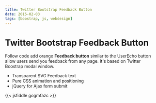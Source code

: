 ```yaml
---
title: Twitter Bootstrap Feedback Button
date: 2015-02-03
tags: [boostrap, js, webdesign]
---
```


# Twitter Bootstrap Feedback Button

Follow code add orange **Feedback button** similar to the UserEcho button allow users send you feedback from any page. It's based on Twitter Boostrap modal window.

- Transparent SVG Feedback text
- Pure CSS animation and positioning
- jQuery for Ajax form submit

{{< jsfiddle gogmfazc >}}